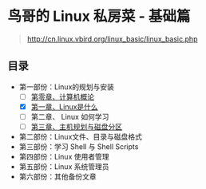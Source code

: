 # 鸟哥的 Linux 私房菜 - 基础篇

> <http://cn.linux.vbird.org/linux_basic/linux_basic.php>

## 目录

- 第一部份：Linux的规划与安装
  - [ ] [第零章、计算机概论](00_introduction_to_computer)
  - [x] [第一章、Linux是什么](01_what_is_linux)
  - [ ] 第二章、 Linux 如何学习
  - [ ] [第三章、主机规划与磁盘分区](03_planning_and_partition)
- 第二部份：Linux文件、目录与磁盘格式
- 第三部份：学习 Shell 与 Shell Scripts
- 第四部份：Linux 使用者管理
- 第五部份：Linux 系统管理员
- 第六部份：其他备份文章
